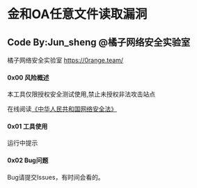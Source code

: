 # 金和OA任意文件读取漏洞

## Code By:Jun_sheng @橘子网络安全实验室

橘子网络安全实验室 https://0range.team/

#### 0x00 风险概述

本工具仅限授权安全测试使用,禁止未授权非法攻击站点

在线阅读[《中华人民共和国网络安全法》](http://wglj.pds.gov.cn//upload/files/2020/4/1415254915.docx)

#### 0x01 工具使用

运行中提示

#### 0x02 Bug问题

Bug请提交Issues，有时间会看的。
